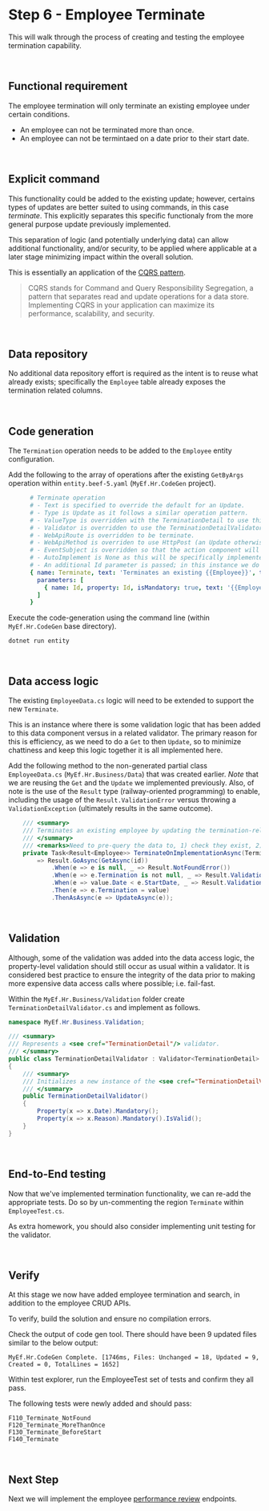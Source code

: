 ﻿# Step 6 - Employee Terminate

This will walk through the process of creating and testing the employee termination capability.

<br/>

## Functional requirement

The employee termination will only terminate an existing employee under certain conditions.
- An employee can not be terminated more than once.
- An employee can not be termintaed on a date prior to their start date.

<br/>

## Explicit command
 
This functionality could be added to the existing update; however, certains types of updates are better suited to using commands, in this case _terminate_. This explicitly separates this specific functionaly from the more general purpose update previously implemented.

This separation of logic (and potentially underlying data) can allow additional functionality, and/or security, to be applied where applicable at a later stage minimizing impact within the overall solution.

This is essentially an application of the [CQRS pattern](https://learn.microsoft.com/en-us/azure/architecture/patterns/cqrs).

> CQRS stands for Command and Query Responsibility Segregation, a pattern that separates read and update operations for a data store. Implementing CQRS in your application can maximize its performance, scalability, and security. 

<br/>

## Data repository

No additional data repository effort is required as the intent is to reuse what already exists; specifically the `Employee` table already exposes the termination related columns.

<br/>

## Code generation

The `Termination` operation needs to be added to the `Employee` entity configuration.

Add the following to the array of operations after the existing `GetByArgs` operation within `entity.beef-5.yaml` (`MyEf.Hr.CodeGen` project).

``` yaml
      # Terminate operation
      # - Text is specified to override the default for an Update.
      # - Type is Update as it follows a similar operation pattern.
      # - ValueType is overridden with the TerminationDetail to use this instead of the default Employee.
      # - Validator is overridden to use the TerminationDetailValidator.
      # - WebApiRoute is overridden to be terminate.
      # - WebApiMethod is overriden to use HttpPost (an Update otherwise defaults to an HttpPut).
      # - EventSubject is overridden so that the action component will be Terminated.
      # - AutoImplement is None as this will be specifically implemented by the developer.
      # - An additional Id parameter is passed; in this instance we do not use the Operation.PrimaryKey as we require the value to be passed down all the layers.
      { name: Terminate, text: 'Terminates an existing {{Employee}}', type: Update, valueType: TerminationDetail, validator: TerminationDetailValidator, webApiRoute: '{id}/terminate', webApiMethod: HttpPost, eventSubject: 'Hr.Employee:Terminated', autoImplement: None,
        parameters: [
          { name: Id, property: Id, isMandatory: true, text: '{{Employee}} identifier' }
        ]
      }
```

Execute the code-generation using the command line (within `MyEf.Hr.CodeGen` base directory).

```
dotnet run entity
```

</br>

## Data access logic

The existing `EmployeeData.cs` logic will need to be extended to support the new `Terminate`. 

This is an instance where there is some validation logic that has been added to this data component versus in a related validator. The primary reason for this is efficiency, as we need to do a `Get` to then `Update`, so to minimize chattiness and keep this logic together it is all implemented here.

Add the following method to the non-generated partial class `EmployeeData.cs` (`MyEf.Hr.Business/Data`) that was created earlier. _Note_ that we are reusing the `Get` and the `Update` we implemented previously. Also, of note is the use of the `Result` type (railway-oriented programming) to enable, including the usage of the `Result.ValidationError` versus throwing a `ValidationException` (ultimately results in the same outcome).

``` csharp
    /// <summary>
    /// Terminates an existing employee by updating the termination-related columns.
    /// </summary>
    /// <remarks>Need to pre-query the data to, 1) check they exist, 2) check they are still employed, 3) not prior to starting, and, then 4) update.</remarks>
    private Task<Result<Employee>> TerminateOnImplementationAsync(TerminationDetail value, Guid id)
        => Result.GoAsync(GetAsync(id))
            .When(e => e is null, _ => Result.NotFoundError())
            .When(e => e.Termination is not null, _ => Result.ValidationError("An Employee can not be terminated more than once."))
            .When(e => value.Date < e.StartDate, _ => Result.ValidationError("An Employee can not be terminated prior to their start date."))
            .Then(e => e.Termination = value)
            .ThenAsAsync(e => UpdateAsync(e));
```

<br/>

## Validation

Although, some of the validation was added into the data access logic, the property-level validation should still occur as usual within a validator. It is considered best practice to ensure the integrity of the data prior to making more expensive data access calls where possible; i.e. fail-fast.

Within the `MyEf.Hr.Business/Validation` folder create `TerminationDetailValidator.cs` and implement as follows.

``` csharp
namespace MyEf.Hr.Business.Validation;

/// <summary>
/// Represents a <see cref="TerminationDetail"/> validator.
/// </summary>
public class TerminationDetailValidator : Validator<TerminationDetail>
{
    /// <summary>
    /// Initializes a new instance of the <see cref="TerminationDetailValidator"/> class.
    /// </summary>
    public TerminationDetailValidator()
    {
        Property(x => x.Date).Mandatory();
        Property(x => x.Reason).Mandatory().IsValid();
    }
}
```

<br/>

## End-to-End testing

Now that we've implemented termination functionality, we can re-add the appropriate tests. Do so by un-commenting the region `Terminate` within `EmployeeTest.cs`.

As extra homework, you should also consider implementing unit testing for the validator.

<br/>

## Verify

At this stage we now have added employee termination and search, in addition to the employee CRUD APIs. 

To verify, build the solution and ensure no compilation errors.

Check the output of code gen tool. There should have been 9 updated files similar to the below output:

```
MyEf.Hr.CodeGen Complete. [1746ms, Files: Unchanged = 18, Updated = 9, Created = 0, TotalLines = 1652]
```

Within test explorer, run the EmployeeTest set of tests and confirm they all pass.

The following tests were newly added and should pass:

```
F110_Terminate_NotFound
F120_Terminate_MoreThanOnce
F130_Terminate_BeforeStart
F140_Terminate
```

<br/>

## Next Step

Next we will implement the employee [performance review](./7-Performance-Review.md) endpoints.
